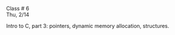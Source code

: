 <div class="lecture2">

<div class="column_date">
<p markdown="block">

Class # 6 <br>
Thu, 2/14

</p>
</div>

<div class="column_materials">
<p markdown="block">

Intro to C, part 3: pointers, dynamic memory allocation,
structures.

</p>
</div>

<div class="column_assign">
<p markdown="block">




</p>
</div>

</div>
